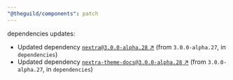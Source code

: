 ```yaml
---
"@theguild/components": patch
---
```

dependencies updates:
  - Updated dependency [`nextra@3.0.0-alpha.28` ↗︎](https://www.npmjs.com/package/nextra/v/3.0.0) (from `3.0.0-alpha.27`, in `dependencies`)
  - Updated dependency [`nextra-theme-docs@3.0.0-alpha.28` ↗︎](https://www.npmjs.com/package/nextra-theme-docs/v/3.0.0) (from `3.0.0-alpha.27`, in `dependencies`)
